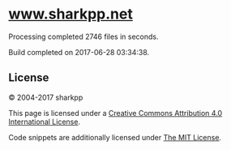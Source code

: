 # www.sharkpp.net

Processing completed 2746 files in  seconds.

Build completed on 2017-06-28 03:34:38.

## License

&copy; 2004-2017 sharkpp

This page is licensed under a [Creative Commons Attribution 4.0 International License](http://creativecommons.org/licenses/by/4.0/).

Code snippets are additionally licensed under [The MIT License](http://opensource.org/licenses/MIT).
